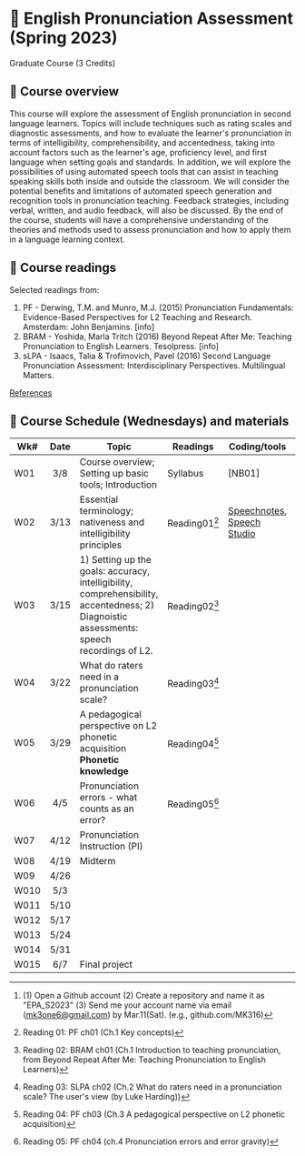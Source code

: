 # 📕 English Pronunciation Assessment (Spring 2023)
Graduate Course (3 Credits)

## 🔳 Course overview
This course will explore the assessment of English pronunciation in second language learners. Topics will include techniques such as rating scales and diagnostic assessments, and how to evaluate the learner's pronunciation in terms of intelligibility, comprehensibility, and accentedness, taking into account factors such as the learner's age, proficiency level, and first language when setting goals and standards. In addition, we will explore the possibilities of using automated speech tools that can assist in teaching speaking skills both inside and outside the classroom.  We will consider the potential benefits and limitations of automated speech generation and recognition tools in pronunciation teaching. Feedback strategies, including verbal, written, and audio feedback, will also be discussed. By the end of the course, students will have a comprehensive understanding of the theories and methods used to assess pronunciation and how to apply them in a language learning context.

## 🔳 Course readings

Selected readings from:

1. PF - Derwing, T.M. and Munro, M.J. (2015) Pronunciation Fundamentals: Evidence-Based Perspectives for L2 Teaching and Research. Amsterdam: John Benjamins. [info]
2. BRAM - Yoshida, Marla Tritch (2016) Beyond Repeat After Me: Teaching Pronunciation to English Learners. Tesolpress. [info]
3. sLPA - Isaacs, Talia & Trofimovich, Pavel (2016) Second Language Pronunciation Assessment: Interdisciplinary Perspectives. Multilingual Matters. 

[References](https://github.com/MK316/Spring2023/blob/main/EPA/epa_ref.md)   

## 🔳 Course Schedule (Wednesdays) and materials


|Wk#|Date|Topic|Readings|Coding/tools|Assignments|
|--|:--:|--|--|--|--|
|W01|3/8|Course overview; Setting up basic tools; Introduction|Syllabus|[NB01]|Todo[^0]|
|W02|3/13|Essential terminology; nativeness and intelligibility principles |Reading01[^1]|[Speechnotes](https://speechnotes.co/), [Speech Studio](https://speech.microsoft.com/portal/pronunciationassessmenttool)||
|W03|3/15|1) Setting up the goals: accuracy, intelligibility, comprehensibility, accentedness; 2) Diagnoistic assessments: speech recordings of L2. |Reading02[^2] ||
|W04|3/22|What do raters need in a pronunciation scale? |Reading03[^3] ||
|W05|3/29|A pedagogical perspective on L2 phonetic acquisition **Phonetic knowledge** |Reading04[^4] ||
|W06|4/5|Pronunciation errors - what counts as an error? |Reading05[^5] ||
|W07|4/12|Pronunciation Instruction (PI) | ||
|W08|4/19|Midterm | ||
|W09|4/26| | ||
|W010|5/3| | ||
|W011|5/10| | ||
|W012|5/17| | ||
|W013|5/24| | ||
|W014|5/31| | ||
|W015|6/7|Final project | ||




[^0]: (1) Open a Github account (2) Create a repository and name it as "EPA_S2023" (3) Send me your account name via email (mk3one6@gmail.com) by Mar.11(Sat). (e.g., github.com/MK316)
[^1]: Reading 01: PF ch01 (Ch.1 Key concepts)
[^2]: Reading 02: BRAM ch01 (Ch.1 Introduction to teaching pronunciation, from Beyond Repeat After Me: Teaching Pronunciation to English Learners)
[^3]: Reading 03: SLPA ch02 (Ch.2 What do raters need in a pronunciation scale? The user's view (by Luke Harding))
[^4]: Reading 04: PF ch03 (Ch.3 A pedagogical perspective on L2 phonetic acquisition)
[^5]: Reading 05: PF ch04 (ch.4 Pronunciation errors and error gravity)


